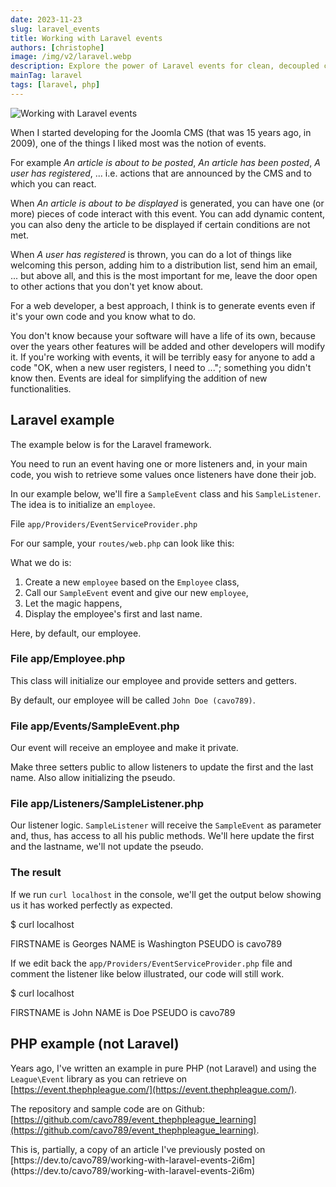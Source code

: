 ```yaml
---
date: 2023-11-23
slug: laravel_events
title: Working with Laravel events
authors: [christophe]
image: /img/v2/laravel.webp
description: Explore the power of Laravel events for clean, decoupled code. This guide provides a practical, step-by-step example of creating and dispatching an event with a listener.
mainTag: laravel
tags: [laravel, php]
---
```

![Working with Laravel events](/img/v2/laravel.webp)

When I started developing for the Joomla CMS (that was 15 years ago, in 2009), one of the things I liked most was the notion of events.

For example *An article is about to be posted*, *An article has been posted*, *A user has registered*, ... i.e. actions that are announced by the CMS and to which you can react.

When *An article is about to be displayed* is generated, you can have one (or more) pieces of code interact with this event. You can add dynamic content, you can also deny the article to be displayed if certain conditions are not met.

<!-- truncate -->

When *A user has registered* is thrown, you can do a lot of things like welcoming this person, adding him to a distribution list, send him an email, ... but above all, and this is the most important for me, leave the door open to other actions that you don't yet know about.

For a web developer, a best approach, I think is to generate events even if it's your own code and you know what to do.

<AlertBox variant="info" title="In fact, you never know">
You don't know because your software will have a life of its own, because over the years other features will be added and other developers will modify it. If you're working with events, it will be terribly easy for anyone to add a code "OK, when a new user registers, I need to ..."; something you didn't know then. Events are ideal for simplifying the addition of new functionalities.

</AlertBox>

## Laravel example

The example below is for the Laravel framework.

You need to run an event having one or more listeners and, in your main code, you wish to retrieve some values once listeners have done their job.

In our example below, we'll fire a `SampleEvent` class and his `SampleListener`. The idea is to initialize an `employee`.

File `app/Providers/EventServiceProvider.php`

<Snippet filename="app/Providers/EventServiceProvider.php" source="./files/EventServiceProvider.php" />

For our sample, your `routes/web.php` can look like this:

<Snippet filename="routes/web.php" source="./files/web.php" />

What we do is:

1. Create a new `employee` based on the `Employee` class,
2. Call our `SampleEvent` event and give our new `employee`,
3. Let the magic happens,
4. Display the employee's first and last name.

Here, by default, our employee.

### File app/Employee.php

This class will initialize our employee and provide setters and getters.

By default, our employee will be called `John Doe (cavo789)`.

<Snippet filename="app/Employee.php" source="./files/Employee.php" />

### File app/Events/SampleEvent.php

Our event will receive an employee and make it private.

Make three setters public to allow listeners to update the first and the last name. Also allow initializing the pseudo.

<Snippet filename="app/Events/SampleEvent.php" source="./files/SampleEvent.php" />

### File app/Listeners/SampleListener.php

Our listener logic. `SampleListener` will receive the `SampleEvent` as parameter and, thus, has access to all his public methods. We'll here update the first and the lastname, we'll not update the pseudo.

<Snippet filename="app/Listeners/SampleListener.php" source="./files/SampleListener.php" />

### The result

If we run `curl localhost` in the console, we'll get the output below showing us it has worked perfectly as expected.

<Terminal>
$ curl localhost

FIRSTNAME is Georges
NAME      is Washington
PSEUDO    is cavo789
</Terminal>

If we edit back the `app/Providers/EventServiceProvider.php` file and comment the listener like below illustrated, our code will still work.

<Snippet filename="app/Providers/EventServiceProvider.php" source="./files/EventServiceProvider.part2.php" />

<Terminal>
$ curl localhost

FIRSTNAME is John
NAME      is Doe
PSEUDO    is cavo789
</Terminal>

## PHP example (not Laravel)

Years ago, I've written an example in pure PHP (not Laravel) and using the `League\Event` library as you can retrieve on [https://event.thephpleague.com/](https://event.thephpleague.com/).

The repository and sample code are on Github: [https://github.com/cavo789/event_thephpleague_learning](https://github.com/cavo789/event_thephpleague_learning).

<AlertBox variant="note" title="">
This is, partially, a copy of an article I've previously posted on [https://dev.to/cavo789/working-with-laravel-events-2i6m](https://dev.to/cavo789/working-with-laravel-events-2i6m)

</AlertBox>
